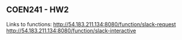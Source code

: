 ## COEN241 - HW2

Links to functions:
http://54.183.211.134:8080/function/slack-request
http://54.183.211.134:8080/function/slack-interactive
